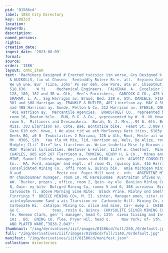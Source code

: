 ```yaml
---
pid: '01586cd'
label: 1883 City Directory
key: 1883cd
location: 
keywords: 
description: 
named_persons: 
rights: 
creation_date: 
ingest_date: '2023-08-09'
format: 
source: 
order: '1586'
layout: cmhc_item
text: 'Machinery Designed # Erected txccsicc isn worse, Gry Designed © cre :  MEC  REEF
  & NUCKOLLS, fio wt Chosen:  Sentnddty Rolere Bs e. att.  Seyineu Coat ioobs” Paptar.  Sibplen
  We uh une, Bur  Tiina, John’ Ps ser deh. one Pore, ata or. Chieotmut.  iy, wehitips
  518.630     W Yi     Mechanical Engineers.  FALKENAU. A.. Excelsior Iron Worke,
  128, 180, 182 and 3B w. Oth,  Men’s Furnishers,  GABCOCK & CO., 425 Warrison av.
  SRAHAM, L. A., Sag Harrigon av. Braud, Bed. 228 e, Sth. DANIELS, FISHER & SMITH,
  301 and $08 Harrigan ay. FRANKLE & BUTLER, 407 Linrelson ay. MAY & SHOENBERG, 318
  nad 408 Harrison ay. Sunde, Pelton & Co. 312 Harrison av. STEELE, QNORGE C. 4 CO.,
  ‘401 Hatrison ay.  Mercantile Agencies.  BRADSTREET CO.. repreented by William Fletcher,
  room 16, Boaton bile.  BUN, R.G. & Co., yepreasemted by W. H. Ni Howe bie,     b,
  room 5,  Milliners and Dresamakera.  Borah, N. J. Mrv.,.94 6. 6th. Browntng, deunie
  Miss, 303 Elarrison av. Cote, Bae, Bontotice bike,  Feast St, 3.009 Harnaom @ Gouneteae
  Gare 610 ech. Howe, i We aioe tid we ath Morlaveys Kate ities, 6103y Harricon ay.
  Deeks BG, a0 0  Teubitailies 2 Mariama, 128 w 4th, Root, Meite ait week.  ‘Nomprom,
  MH. M306, Sih.  Yaa tla Nt Mie, 71d, Harrison ay, Wels, Be Alize, roca, fowe, at
  Midple; CLit’ Dire” brs ftarrleon av. Wriae teabelia Mise ly Haroon ae                300              _
  MIN  Mineral Curiosities. Westover & Fuller, 113)4 w. Chestnut.  Miners’ Supplies.  BOETTCHER.
  CHARLES, 905 wid 207 Flarrieon a, TOMKING, HENRY H, & Co.,  Mines and Mining Companies.  ALY.
  MINE, Samuel Iidesh, manager, rooms aud D108 ¢. ath  ACASSIZ CONSOLIDATED MIN- ING
  €o..  HA. Ford, manager and enpt.. of room 45, (quincy bik, 416 Harrigon  Alleghany
  Consolidated Mining Co., offi room &, Quincy bik,  amie Michigan Mining Co., rooms
  8 aud                Peete eee  Payer Mill nent c. eth.  ARGENTINE MINING CO-, Sr
  Mr chauboumner munager, room 10, Mi Hareiuomae  Austraitan Sfives 8. Q, Wight wud
  AW. ‘Rucker, proprs., office, room 2, Quin- oy ole  Baniion Minlug Co., ole, room
  8, Quin- ey bile  Boligrd Mining Co, rooms 5 and 6, 308 iurvieoa  Big Ghiet Mivic,
  Carvouote Tl, above Morning Sine Nite:  Black Prine. Miolny snd Smelting Co.. comcast
  Finrrings f  BREECE MINING CO», M. II. sinter, Manager omen, site! cor, Pines  Dackexiebitver
  aiinluyGosvoome Sand a ais Tiurvicon ev  Carbonute Hill. Mining Co. office und meine,
  Carbonate Hi.  catalpa: Mining Co. olice and mine, Car- ewep i  CHIBEEWA CoNsoLiDaTED  Oey
  Ge C.              teas, rosin 8, Quincy  CHRYSOLITE SILVER MINING Co.. Raw York;
  fe. Reneon Clark, gen''l manager, head ©, 13th  ciena tiisimg and Investment €o.,
  101 . Bd.  ENING CO. flee, Pryer Hil, head ¢.     Now York; of- ith.        SILVER
  AND PLATED WARE,“3838.2.043": '
thumbnail: "/img/derivatives/iiif/images/01586cd/full/250,/0/default.jpg"
full: "/img/derivatives/iiif/images/01586cd/full/1140,/0/default.jpg"
manifest: "/img/derivatives/iiif/01586cd/manifest.json"
collection: directories
---
```


